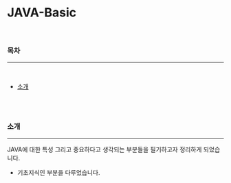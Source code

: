 # JAVA-Basic

<br>

### 목차

---

<br>

- [소개](#소개)

<br>
<br>

### 소개

---

JAVA에 대한 특성 그리고 중요하다고 생각되는 부분들을 필기하고자 정리하게 되었습니다.

- 기초지식인 부분을 다루었습니다.

